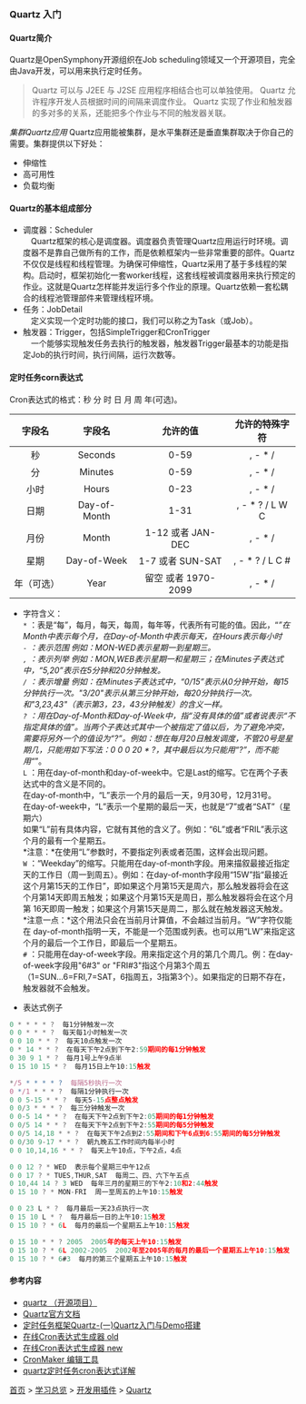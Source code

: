 ### Quartz 入门

#### Quartz简介
Quartz是OpenSymphony开源组织在Job scheduling领域又一个开源项目，完全由Java开发，可以用来执行定时任务。
> Quartz 可以与 J2EE 与 J2SE 应用程序相结合也可以单独使用。
> Quartz 允许程序开发人员根据时间的间隔来调度作业。
> Quartz 实现了作业和触发器的多对多的关系，还能把多个作业与不同的触发器关联。

*集群Quartz应用*
Quartz应用能被集群，是水平集群还是垂直集群取决于你自己的需要。集群提供以下好处：
* 伸缩性
* 高可用性
* 负载均衡

#### Quartz的基本组成部分  
* 调度器：Scheduler  
&ensp;&ensp;Quartz框架的核心是调度器。调度器负责管理Quartz应用运行时环境。调度器不是靠自己做所有的工作，而是依赖框架内一些非常重要的部件。Quartz不仅仅是线程和线程管理。为确保可伸缩性，Quartz采用了基于多线程的架构。启动时，框架初始化一套worker线程，这套线程被调度器用来执行预定的作业。这就是Quartz怎样能并发运行多个作业的原理。Quartz依赖一套松耦合的线程池管理部件来管理线程环境。
&ensp;&ensp;
* 任务：JobDetail  
&ensp;&ensp;定义实现一个定时功能的接口，我们可以称之为Task（或Job）。
* 触发器：Trigger，包括SimpleTrigger和CronTrigger  
&ensp;&ensp;一个能够实现触发任务去执行的触发器，触发器Trigger最基本的功能是指定Job的执行时间，执行间隔，运行次数等。

#### 定时任务corn表达式
Cron表达式的格式：秒 分 时 日 月 周 年(可选)。 

|字段名|字段名|允许的值|允许的特殊字符|
|:--------:|:----------:|:-----------------:|:-------------:|
|秒|Seconds|0-59|, - * /|
|分|Minutes|0-59|, - * /|
|小时|Hours|0-23|, - * /|
|日期|Day-of-Month|1-31|, - * ? / L W C|
|月份|Month|1-12 或者 JAN-DEC|, - * /|
|星期|Day-of-Week|1-7 或者 SUN-SAT|, - * ? / L C #|
|年（可选）|Year|留空 或者 1970-2099|, - * /|

* 字符含义：    
`*` ：表是“每”，每月，每天，每周，每年等，代表所有可能的值。因此，“*”在Month中表示每个月，在Day-of-Month中表示每天，在Hours表示每小时  
`-` ：表示范围 例如：MON-WED表示星期一到星期三。  
`,` ：表示列举 例如：MON,WEB表示星期一和星期三；在Minutes子表达式中，“5,20”表示在5分钟和20分钟触发。  
`/` ：表示增量 例如：在Minutes子表达式中，“0/15”表示从0分钟开始，每15分钟执行一次。"3/20"表示从第三分钟开始，每20分钟执行一次。和"3,23,43"（表示第3，23，43分钟触发）的含义一样。  
`?` ：用在Day-of-Month和Day-of-Week中，指“没有具体的值”或者说表示“不指定具体的值”。当两个子表达式其中一个被指定了值以后，为了避免冲突，需要将另外一个的值设为“?”。例如：想在每月20日触发调度，不管20号是星期几，只能用如下写法：0 0 0 20 * ?，其中最后以为只能用“?”，而不能用“*”。  
`L` ：用在day-of-month和day-of-week中。它是Last的缩写。它在两个子表达式中的含义是不同的。  
在day-of-month中，“L”表示一个月的最后一天，9月30号，12月31号。  
在day-of-week中，“L”表示一个星期的最后一天，也就是“7”或者“SAT”（星期六）  
如果“L”前有具体内容，它就有其他的含义了。例如：“6L”或者“FRIL”表示这个月的最有一个星期五。  
*注意：*在使用“L”参数时，不要指定列表或者范围，这样会出现问题。  
`W` ：“Weekday”的缩写。只能用在day-of-month字段。用来描叙最接近指定天的工作日（周一到周五）。例如：在day-of-month字段用“15W”指“最接近这个月第15天的工作日”，即如果这个月第15天是周六，那么触发器将会在这个月第14天即周五触发；如果这个月第15天是周日，那么触发器将会在这个月第 16天即周一触发；如果这个月第15天是周二，那么就在触发器这天触发。  
*注意一点：*这个用法只会在当前月计算值，不会越过当前月。“W”字符仅能在 day-of-month指明一天，不能是一个范围或列表。也可以用“LW”来指定这个月的最后一个工作日，即最后一个星期五。  
`#` ：只能用在day-of-week字段。用来指定这个月的第几个周几。例：在day-of-week字段用"6#3" or "FRI#3"指这个月第3个周五（1=SUN...6=FRI,7=SAT，6指周五，3指第3个）。如果指定的日期不存在，触发器就不会触发。  

* 表达式例子  

```javascript
0 * * * * ?  每1分钟触发一次
0 0 * * * ?  每天每1小时触发一次
0 0 10 * * ?  每天10点触发一次
0 * 14 * * ?  在每天下午2点到下午2:59期间的每1分钟触发 
0 30 9 1 * ?  每月1号上午9点半
0 15 10 15 * ?  每月15日上午10:15触发

*/5 * * * * ?  每隔5秒执行一次
0 */1 * * * ?  每隔1分钟执行一次
0 0 5-15 * * ?  每天5-15点整点触发
0 0/3 * * * ?  每三分钟触发一次
0 0-5 14 * * ?  在每天下午2点到下午2:05期间的每1分钟触发 
0 0/5 14 * * ?  在每天下午2点到下午2:55期间的每5分钟触发
0 0/5 14,18 * * ?  在每天下午2点到2:55期间和下午6点到6:55期间的每5分钟触发
0 0/30 9-17 * * ?  朝九晚五工作时间内每半小时
0 0 10,14,16 * * ?  每天上午10点，下午2点，4点 

0 0 12 ? * WED  表示每个星期三中午12点
0 0 17 ? * TUES,THUR,SAT  每周二、四、六下午五点
0 10,44 14 ? 3 WED  每年三月的星期三的下午2:10和2:44触发 
0 15 10 ? * MON-FRI  周一至周五的上午10:15触发

0 0 23 L * ?  每月最后一天23点执行一次
0 15 10 L * ?  每月最后一日的上午10:15触发 
0 15 10 ? * 6L  每月的最后一个星期五上午10:15触发 

0 15 10 * * ? 2005  2005年的每天上午10:15触发 
0 15 10 ? * 6L 2002-2005  2002年至2005年的每月的最后一个星期五上午10:15触发 
0 15 10 ? * 6#3  每月的第三个星期五上午10:15触发
```

#### 参考内容
* [quartz （开源项目）](https://baike.baidu.com/item/quartz/3643055?fr=aladdin)
* [Quartz官方文档](https://www.w3cschool.cn/quartz_doc/)
* [定时任务框架Quartz-(一)Quartz入门与Demo搭建](https://blog.csdn.net/noaman_wgs/article/details/80984873)
* [在线Cron表达式生成器 old](https://cron.qqe2.com/)
* [在线Cron表达式生成器 new](https://qqe2.com/cron)
* [CronMaker 编辑工具](http://www.cronmaker.com/)
* [quartz定时任务cron表达式详解](https://www.cnblogs.com/lazyInsects/p/8075487.html)



[首页](../../../README.md) > [学习总览](../../../introduction/studyCatalogList.md) > [开发用插件](../DevelopmentPlugin.md) > [Quartz](Quartz.md)
